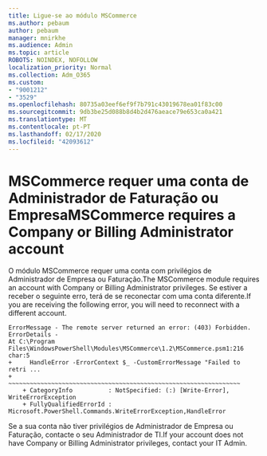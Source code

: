```yaml
---
title: Ligue-se ao módulo MSCommerce
ms.author: pebaum
author: pebaum
manager: mnirkhe
ms.audience: Admin
ms.topic: article
ROBOTS: NOINDEX, NOFOLLOW
localization_priority: Normal
ms.collection: Adm_O365
ms.custom:
- "9001212"
- "3529"
ms.openlocfilehash: 80735a03eef6ef9f7b791c43019678ea01f83c00
ms.sourcegitcommit: 9db3be25d088b8d4b2d476aeace79e653ca0a421
ms.translationtype: MT
ms.contentlocale: pt-PT
ms.lasthandoff: 02/17/2020
ms.locfileid: "42093612"
---
```

# <a name="mscommerce-requires-a-company-or-billing-administrator-account"></a><span data-ttu-id="29b82-102">MSCommerce requer uma conta de Administrador de Faturação ou Empresa</span><span class="sxs-lookup"><span data-stu-id="29b82-102">MSCommerce requires a Company or Billing Administrator account</span></span>

<span data-ttu-id="29b82-103">O módulo MSCommerce requer uma conta com privilégios de Administrador de Empresa ou Faturação.</span><span class="sxs-lookup"><span data-stu-id="29b82-103">The MSCommerce module requires an account with Company or Billing Administrator privileges.</span></span> <span data-ttu-id="29b82-104">Se estiver a receber o seguinte erro, terá de se reconectar com uma conta diferente.</span><span class="sxs-lookup"><span data-stu-id="29b82-104">If you are receiving the following error, you will need to reconnect with a different account.</span></span>

    ErrorMessage - The remote server returned an error: (403) Forbidden. ErrorDetails - 
    At C:\Program Files\WindowsPowerShell\Modules\MSCommerce\1.2\MSCommerce.psm1:216 char:5
    +     HandleError -ErrorContext $_ -CustomErrorMessage "Failed to retri ...
    +     ~~~~~~~~~~~~~~~~~~~~~~~~~~~~~~~~~~~~~~~~~~~~~~~~~~~~~~~~~~~~~~~~~
        + CategoryInfo          : NotSpecified: (:) [Write-Error], WriteErrorException
        + FullyQualifiedErrorId : Microsoft.PowerShell.Commands.WriteErrorException,HandleError

<span data-ttu-id="29b82-105">Se a sua conta não tiver privilégios de Administrador de Empresa ou Faturação, contacte o seu Administrador de TI.</span><span class="sxs-lookup"><span data-stu-id="29b82-105">If your account does not have Company or Billing Administrator privileges, contact your IT Admin.</span></span>
